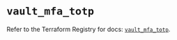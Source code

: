 # `vault_mfa_totp`

Refer to the Terraform Registry for docs: [`vault_mfa_totp`](https://registry.terraform.io/providers/hashicorp/vault/3.25.0/docs/resources/mfa_totp).
